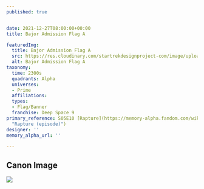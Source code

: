 ```yaml
---
published: true


date: 2021-12-27T08:00:00+00:00
title: Bajor Admission Flag A

featuredImg:
  title: Bajor Admission Flag A
  src: https://res.cloudinary.com/startrekdesignproject-com/image/upload/v1640650570/Bajor-Admission-Flag-A.png
  alt: Bajor Admission Flag A
taxonomy:
  time: 2300s
  quadrants: Alpha
  universes:
  - Prime
  affiliations:
  types:
  - Flag/Banner
  franchise: Deep Space 9
primary_reference: S05E10 [Rapture](https://memory-alpha.fandom.com/wiki/Rapture_(episode)
  "Rapture (episode)")
designer: ''
memory_alpha_url: ''

---
```

## Canon Image

![](https://res.cloudinary.com/startrekdesignproject-com/image/upload/v1640650570/rapture_1.png)